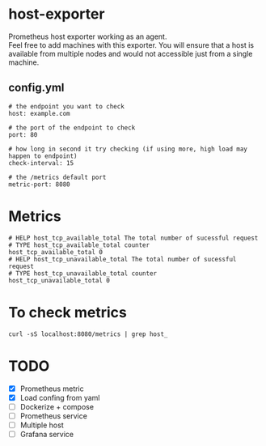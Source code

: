 # **host-exporter**
Prometheus host exporter working as an agent.  
Feel free to add machines with this exporter. You will ensure that a host is available from multiple nodes and would not accessible just from a single machine.

## config.yml
```
# the endpoint you want to check
host: example.com 

# the port of the endpoint to check
port: 80

# how long in second it try checking (if using more, high load may happen to endpoint)
check-interval: 15

# the /metrics default port
metric-port: 8080
```

# Metrics
```
# HELP host_tcp_available_total The total number of sucessful request
# TYPE host_tcp_available_total counter
host_tcp_available_total 0
# HELP host_tcp_unavailable_total The total number of sucessful request
# TYPE host_tcp_unavailable_total counter
host_tcp_unavailable_total 0

```

# To check metrics
```
curl -sS localhost:8080/metrics | grep host_
```

# TODO

- [x] Prometheus metric
- [x] Load confing from yaml
- [ ] Dockerize + compose
- [ ] Prometheus service
- [ ] Multiple host
- [ ] Grafana service